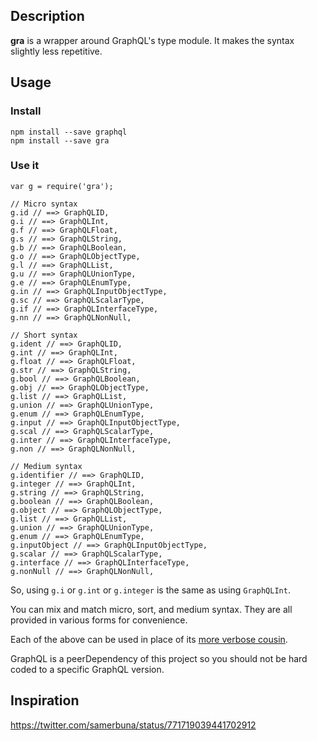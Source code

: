 ## Description

**gra** is a wrapper around GraphQL's type module. It makes the syntax slightly less repetitive.

## Usage

### Install

```
npm install --save graphql
npm install --save gra
```

### Use it

```
var g = require('gra');

// Micro syntax
g.id // ==> GraphQLID,
g.i // ==> GraphQLInt,
g.f // ==> GraphQLFloat,
g.s // ==> GraphQLString,
g.b // ==> GraphQLBoolean,
g.o // ==> GraphQLObjectType,
g.l // ==> GraphQLList,
g.u // ==> GraphQLUnionType,
g.e // ==> GraphQLEnumType,
g.in // ==> GraphQLInputObjectType,
g.sc // ==> GraphQLScalarType,
g.if // ==> GraphQLInterfaceType,
g.nn // ==> GraphQLNonNull,

// Short syntax
g.ident // ==> GraphQLID,
g.int // ==> GraphQLInt,
g.float // ==> GraphQLFloat,
g.str // ==> GraphQLString,
g.bool // ==> GraphQLBoolean,
g.obj // ==> GraphQLObjectType,
g.list // ==> GraphQLList,
g.union // ==> GraphQLUnionType,
g.enum // ==> GraphQLEnumType,
g.input // ==> GraphQLInputObjectType,
g.scal // ==> GraphQLScalarType,
g.inter // ==> GraphQLInterfaceType,
g.non // ==> GraphQLNonNull,

// Medium syntax
g.identifier // ==> GraphQLID,
g.integer // ==> GraphQLInt,
g.string // ==> GraphQLString,
g.boolean // ==> GraphQLBoolean,
g.object // ==> GraphQLObjectType,
g.list // ==> GraphQLList,
g.union // ==> GraphQLUnionType,
g.enum // ==> GraphQLEnumType,
g.inputObject // ==> GraphQLInputObjectType,
g.scalar // ==> GraphQLScalarType,
g.interface // ==> GraphQLInterfaceType,
g.nonNull // ==> GraphQLNonNull,

```
So, using `g.i` or `g.int` or `g.integer` is the same as using `GraphQLInt`.

You can mix and match micro, sort, and medium syntax. They are all provided in various forms for convenience.

Each of the above can be used in place of its [more verbose cousin](http://graphql.org/docs/api-reference-type-system/).

GraphQL is a peerDependency of this project so you should not be hard coded to a specific GraphQL version.

## Inspiration

https://twitter.com/samerbuna/status/771719039441702912

